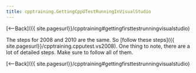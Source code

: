 ```yaml
---
title: cpptraining.GettingCppUTestRunningInVisualStudio
---
```

[<--Back]({{ site.pagesurl}}/cpptraining#gettingfirsttestrunningvisualstudio)

The steps for 2008 and 2010 are the same. So [follow these steps]({{ site.pagesurl}}/cpptraining.cpputest.vs2008). One thing to note, there are a lot of detailed steps. Make sure to follow all of them.

[<--Back]({{ site.pagesurl}}/cpptraining#gettingfirsttestrunningvisualstudio)
